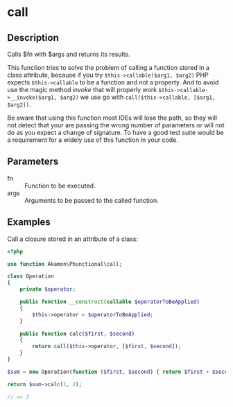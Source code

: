 # call

## Description
Calls $fn with $args and returns its results.

This function tries to solve the problem of calling a function stored in a class attribute, because if you try
`$this->callable($arg1, $arg2)` PHP expects `$this->callable` to be a function and not a property. And to avoid
use the magic method _invoke_ that will properly work `$this->callable->__invoke($arg1, $arg2)` we use go with
`call($this->callable, [$arg1, $arg2])`.

Be aware that using this function most IDEs will lose the path, so they will not detect that your are passing the
wrong number of parameters or will not do as you expect a change of signature. To have a good test suite would be a
requirement for a widely use of this function in your code.


## Parameters

<dl>
  <dt>fn</dt>
  <dd>Function to be executed.</dd>

  <dt>args</dt>
  <dd>Arguments to be passed to the called function.</dd>
</dl>

## Examples

Call a closure stored in an attribute of a class:

```php
<?php

use function Akamon\Phunctional\call;

class Operation
{
    private $operator;

    public function __construct(callable $operatorToBeApplied)
    {
        $this->operator = $operatorToBeApplied;
    }

    public function calc($first, $second)
    {
        return call($this->operator, [$first, $second]);
    }
}

$sum = new Operation(function ($first, $second) { return $first + $second;});

return $sum->calc(1, 2);

// => 3
```
